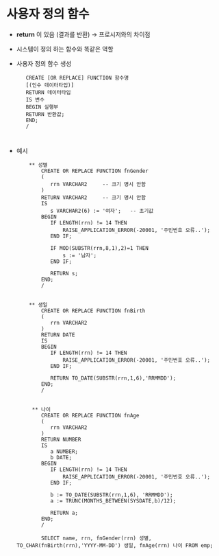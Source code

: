 # 사용자 정의 함수 
- **return** 이 있음 (결과를 반환) → 프로시저와의 차이점 
- 시스템이 정의 하는 함수와 똑같은 역할 
- 사용자 정의 함수 생성 

         CREATE [OR REPLACE] FUNCTION 함수명 
         [(인수 데이터타입)] 
         RETURN 데이터타입
         IS 변수
         BEGIN 실행부 
         RETURN 반환값;
         END; 
         /

#
- 예시 

          ** 성별 
              CREATE OR REPLACE FUNCTION fnGender 
              (
                 rrn VARCHAR2     -- 크기 명시 안함
              )  
              RETURN VARCHAR2     -- 크기 명시 안함 
              IS 
                 s VARCHAR2(6) := '여자';   -- 초기값
              BEGIN
                 IF LENGTH(rrn) != 14 THEN 
                     RAISE_APPLICATION_ERROR(-20001, '주민번호 오류..');
                 END IF;

                 IF MOD(SUBSTR(rrn,8,1),2)=1 THEN 
                     s := '남자';
                 END IF;

                 RETURN s;
              END;
              /


          ** 생일
              CREATE OR REPLACE FUNCTION fnBirth
              (
                 rrn VARCHAR2     
              )  
              RETURN DATE  
              IS 
              BEGIN
                 IF LENGTH(rrn) != 14 THEN 
                     RAISE_APPLICATION_ERROR(-20001, '주민번호 오류..');
                 END IF;

                 RETURN TO_DATE(SUBSTR(rrn,1,6),'RRMMDD');
              END;
              /


           ** 나이 
              CREATE OR REPLACE FUNCTION fnAge
              (
                 rrn VARCHAR2     
              )  
              RETURN NUMBER   
              IS 
                 a NUMBER;
                 b DATE; 
              BEGIN
                 IF LENGTH(rrn) != 14 THEN 
                     RAISE_APPLICATION_ERROR(-20001, '주민번호 오류..');
                 END IF;

                 b := TO_DATE(SUBSTR(rrn,1,6), 'RRMMDD');
                 a := TRUNC(MONTHS_BETWEEN(SYSDATE,b)/12);

                 RETURN a;
              END;
              /

              SELECT name, rrn, fnGender(rrn) 성별, TO_CHAR(fnBirth(rrn),'YYYY-MM-DD') 생일, fnAge(rrn) 나이 FROM emp;
